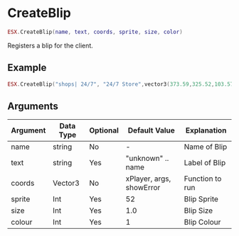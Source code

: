 # CreateBlip

```lua
ESX.CreateBlip(name, text, coords, sprite, size, color)
```

Registers a blip for the client.

## Example

```lua
ESX.CreateBlip("shops| 24/7", "24/7 Store",vector3(373.59,325.52,103.57),59,0.8,25)
```

## Arguments

|   **Argument**   |  **Data Type** | **Optional** |      **Default Value**       |       **Explanation**       |
|--------------|------------|----------|--------------------------|-----------------|
|  name        |  string    | No       | -                        | Name of Blip    |
|  text        |  string    | Yes      | "unknown" .. name        | Label of Blip   |
|  coords      |  Vector3   | No       | xPlayer, args, showError | Function to run |
|  sprite      |  Int       | Yes      | 52        | Blip Sprite   |
|  size        |  Int       | Yes      | 1.0        | Blip Size|
|  colour      |  Int       | Yes      | 1        | Blip Colour|
